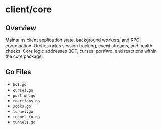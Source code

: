 # client/core

## Overview

Maintains client application state, background workers, and RPC coordination. Orchestrates session tracking, event streams, and health checks. Core logic addresses BOF, curses, portfwd, and reactions within the core package.

## Go Files

- `bof.go`
- `curses.go`
- `portfwd.go`
- `reactions.go`
- `socks.go`
- `tunnel.go`
- `tunnel_io.go`
- `tunnels.go`
